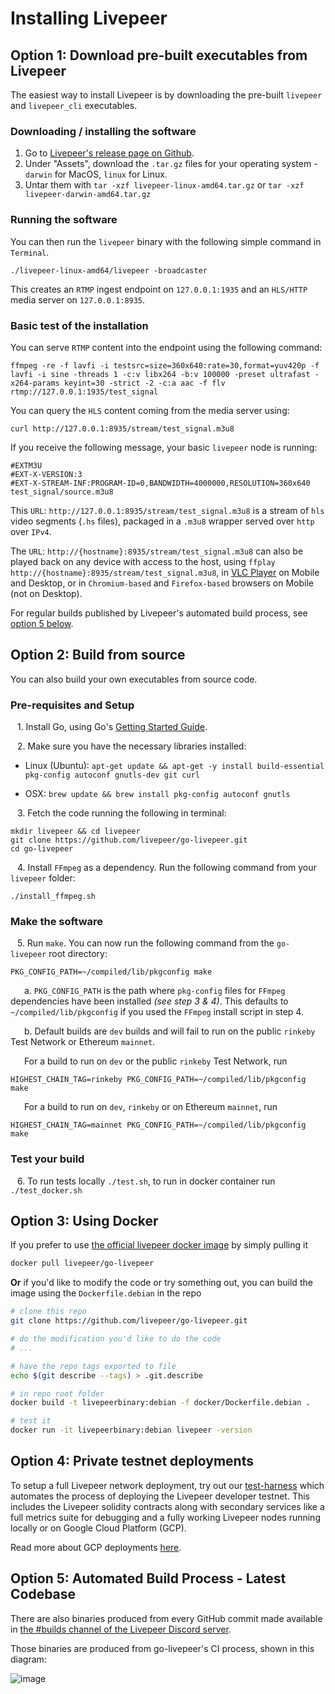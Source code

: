 # Installing Livepeer

## Option 1: Download pre-built executables from Livepeer

The easiest way to install Livepeer is by downloading the pre-built `livepeer` and `livepeer_cli` executables.

### Downloading / installing the software

1. Go to [Livepeer's release page on Github](https://github.com/livepeer/go-livepeer/releases).
2. Under "Assets", download the `.tar.gz` files for your operating system - `darwin` for MacOS, `linux` for Linux.
3. Untar them with `tar -xzf livepeer-linux-amd64.tar.gz` or `tar -xzf livepeer-darwin-amd64.tar.gz`

### Running the software

You can then run the `livepeer` binary with the following simple command in `Terminal`.
```
./livepeer-linux-amd64/livepeer -broadcaster
```
This creates an `RTMP` ingest endpoint on `127.0.0.1:1935` and an `HLS/HTTP` media server on `127.0.0.1:8935`.

### Basic test of the installation

You can serve `RTMP` content into the endpoint using the following command:
```
ffmpeg -re -f lavfi -i testsrc=size=360x640:rate=30,format=yuv420p -f lavfi -i sine -threads 1 -c:v libx264 -b:v 100000 -preset ultrafast -x264-params keyint=30 -strict -2 -c:a aac -f flv rtmp://127.0.0.1:1935/test_signal
```
You can query the `HLS` content coming from the media server using:
```
curl http://127.0.0.1:8935/stream/test_signal.m3u8
```
If you receive the following message, your basic `livepeer` node is running:
```
#EXTM3U
#EXT-X-VERSION:3
#EXT-X-STREAM-INF:PROGRAM-ID=0,BANDWIDTH=4000000,RESOLUTION=360x640
test_signal/source.m3u8
```
This `URL`: `http://127.0.0.1:8935/stream/test_signal.m3u8` is a stream of `hls` video segments (`.hs` files), packaged in a `.m3u8` wrapper served over `http` over `IPv4`.

The `URL`: `http://{hostname}:8935/stream/test_signal.m3u8` can also be played back on any device with access to the host, using `ffplay http://{hostname}:8935/stream/test_signal.m3u8`, in [VLC Player](https://www.videolan.org/vlc/index.html) on Mobile and Desktop, or in `Chromium-based` and `Firefox-based` browsers on Mobile (not on Desktop).

For regular builds published by Livepeer's automated build process, see [option 5 below](#option-5-automated-build-process---latest-codebase).

## Option 2: Build from source

You can also build your own executables from source code.

### Pre-requisites and Setup

&ensp; 1\. Install Go, using Go's [Getting Started Guide](https://golang.org/doc/install).

&ensp; 2\. Make sure you have the necessary libraries installed:

 * Linux (Ubuntu): `apt-get update && apt-get -y install build-essential pkg-config autoconf gnutls-dev git curl`

 * OSX: `brew update && brew install pkg-config autoconf gnutls`

&ensp; 3\. Fetch the code running the following in terminal:

```
mkdir livepeer && cd livepeer
git clone https://github.com/livepeer/go-livepeer.git
cd go-livepeer
```

&ensp; 4\. Install `FFmpeg` as a dependency.  Run the following command from your `livepeer` folder:
```
./install_ffmpeg.sh 
```

### Make the software

&ensp; 5\. Run `make`. You can now run the following command from the `go-livepeer` root directory:
```
PKG_CONFIG_PATH=~/compiled/lib/pkgconfig make
```

&ensp; &ensp; a\. `PKG_CONFIG_PATH` is the path where `pkg-config` files for `FFmpeg` dependencies have been installed _(see step 3 & 4)_. This defaults to `~/compiled/lib/pkgconfig` if you used the `FFmpeg` install script in step 4.

&ensp; &ensp; b\. Default builds are `dev` builds and will fail to run on the public `rinkeby` Test Network or Ethereum `mainnet`.

&ensp; &ensp; For a build to run on `dev` or the public `rinkeby` Test Network, run
```
HIGHEST_CHAIN_TAG=rinkeby PKG_CONFIG_PATH=~/compiled/lib/pkgconfig make
```

&ensp; &ensp; For a build to run on `dev`, `rinkeby` or on Ethereum `mainnet`, run
```
HIGHEST_CHAIN_TAG=mainnet PKG_CONFIG_PATH=~/compiled/lib/pkgconfig make
```

### Test your build

&ensp; 6\. To run tests locally `./test.sh`, to run in docker container run `./test_docker.sh`

## Option 3: Using Docker

If you prefer to use [the official livepeer docker image](https://hub.docker.com/r/livepeer/go-livepeer) by simply pulling it

```bash
docker pull livepeer/go-livepeer
```

**Or** if you'd like to modify the code or try something out, you can build the image using the `Dockerfile.debian` in the repo

```bash
# clone this repo
git clone https://github.com/livepeer/go-livepeer.git

# do the modification you'd like to do the code
# ...

# have the repo tags exported to file
echo $(git describe --tags) > .git.describe

# in repo root folder
docker build -t livepeerbinary:debian -f docker/Dockerfile.debian .

# test it
docker run -it livepeerbinary:debian livepeer -version
```

## Option 4: Private testnet deployments

To setup a full Livepeer network deployment, try out our [test-harness](https://github.com/livepeer/test-harness) which automates the process of deploying the Livepeer developer testnet. This includes the Livepeer solidity contracts along with secondary services like a full metrics suite for debugging and a fully working Livepeer nodes running locally or on Google Cloud Platform (GCP).

Read more about GCP deployments [here](https://github.com/livepeer/test-harness/blob/master/docs/demo.md).

## Option 5: Automated Build Process - Latest Codebase

There are also binaries produced from every GitHub commit made available in [the #builds channel of the Livepeer Discord server](https://discord.gg/drApskX).

Those binaries are produced from go-livepeer's CI process, shown in this diagram:

![image](https://user-images.githubusercontent.com/257909/58923612-3709a800-86f5-11e9-838b-6202f296bce8.png)
